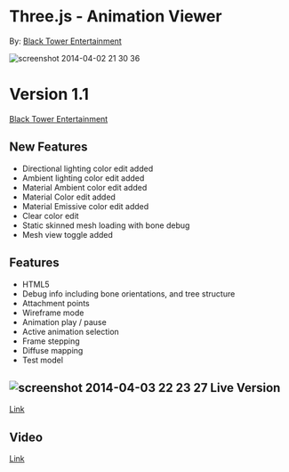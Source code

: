 Three.js - Animation Viewer
====================================
By: [Black Tower Entertainment](http://blacktowerentertainment.com/blog/)

![screenshot 2014-04-02 21 30 36](https://cloud.githubusercontent.com/assets/5099279/2599676/c3776bd0-bae8-11e3-9b36-acfb306c4280.png)

Version 1.1
====================
[Black Tower Entertainment](http://blacktowerentertainment.com/blog/)

New Features
-------------------------
- Directional lighting color edit added
- Ambient lighting color edit added
- Material Ambient color edit added
- Material Color edit added
- Material Emissive color edit added
- Clear color edit
- Static skinned mesh loading with bone debug
- Mesh view toggle added

Features
--------------------------
- HTML5
- Debug info including bone orientations, and tree structure
- Attachment points
- Wireframe mode
- Animation play / pause
- Active animation selection
- Frame stepping
- Diffuse mapping
- Test model

![screenshot 2014-04-03 22 23 27](https://cloud.githubusercontent.com/assets/5099279/2612155/e5e33b96-bbb9-11e3-8c2f-2d6450056d32.png)
Live Version
--------------------------
[Link](http://blacktowerentertainment.com/tools/animationviewer.html)


Video
--------------------------
[Link](http://youtu.be/bA2glOT4mGM)
